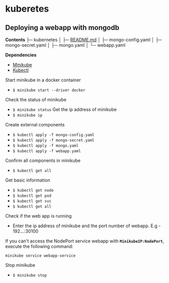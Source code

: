 # kuberetes

## Deploying a webapp with mongodb

 **Contents**
├─ kubernetes
│  ├─ [README.md](https://github.com/wseyi/kuberetes/blob/main/README.md)
│  ├─ mongo-config.yaml
│  ├─ mongo-secret.yaml
│  ├─ mongo.yaml
│  └─ webapp.yaml

**Dependencies**
* [Minikube](https://minikube.sigs.k8s.io/docs/start/)
* [Kubectl](https://kubernetes.io/docs/tasks/tools/install-kubectl-linux/)

Start minikube in a docker container
* `$ minikube start --driver docker`

Check the status of minikube
* `$ minikube status`
Get the ip address of minikube
* `$ minikube ip` 

Create external components 
* `$ kubectl apply -f mongo-config.yaml`
* `$ kubectl apply -f mongo-secret.yaml`
* `$ kubectl apply -f mongo.yaml` 
* `$ kubectl apply -f webapp.yaml`

Confirm all components in minikube 
* `$ kubectl get all `

Get basic information
* `$ kubectl get node`
* `$ kubectl get pod`
* `$ kubectl get svc`
* `$ kubectl get all`

Check if the web app is running
* Enter the ip address of minikube and the port number of webapp. E.g - 192.***.**.*:30100

If you can't access the NodePort service webapp with **`MinikubeIP:NodePort`**, execute the following command:
    
    minikube service webapp-service

Stop minikube
* `$ minikube stop`